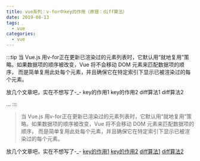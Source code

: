 ```yaml
---
title: vue系列：v-for中key的作用（原理：diff算法）
date: 2019-08-13
tags:
  - vue
categories:
  - vue
---
```


:::tip
当 Vue.js 用v-for正在更新已渲染过的元素列表时，它默认用“就地复用”策略。如果数据项的顺序被改变，Vue 将不会移动 DOM 元素来匹配数据项的顺序， 而是简单复用此处每个元素，并且确保它在特定索引下显示已被渲染过的每个元素。

放几个文章吧，实在不想写了-_-
key的作用1
key的作用2
diff算法1
diff算法2

...
:::

<!-- more -->

>当 Vue.js 用v-for正在更新已渲染过的元素列表时，它默认用“就地复用”策略。如果数据项的顺序被改变，Vue 将不会移动 DOM 元素来匹配数据项的顺序， 而是简单复用此处每个元素，并且确保它在特定索引下显示已被渲染过的每个元素。

放几个文章吧，实在不想写了-_-
[key的作用1](https://blog.csdn.net/zyj362633491/article/details/86654014)
[key的作用2](https://blog.csdn.net/shicl/article/details/81392385)
[diff算法1](https://www.jianshu.com/p/3ba0822018cf)
[diff算法2](https://www.cnblogs.com/wind-lanyan/p/9061684.html)
